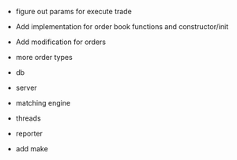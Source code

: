 - figure out params for execute trade
- Add implementation for order book functions and constructor/init
- Add modification for orders

- more order types
- db
- server
- matching engine
- threads
- reporter
- add make